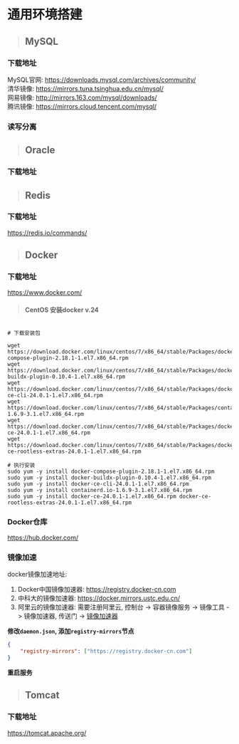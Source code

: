 # 通用环境搭建

> ## **MySQL**

### 下载地址

MySQL官网:  https://downloads.mysql.com/archives/community/  
清华镜像:  https://mirrors.tuna.tsinghua.edu.cn/mysql/  
网易镜像:  http://mirrors.163.com/mysql/downloads/  
腾讯镜像:  https://mirrors.cloud.tencent.com/mysql/  

### 读写分离

> ## **Oracle**

### 下载地址


> ## **Redis**

### 下载地址

https://redis.io/commands/

> ## **Docker**

### 下载地址

https://www.docker.com/

> #### CentOS 安装docker v.24

``` shell

# 下载安装包

wget https://download.docker.com/linux/centos/7/x86_64/stable/Packages/docker-compose-plugin-2.18.1-1.el7.x86_64.rpm
wget https://download.docker.com/linux/centos/7/x86_64/stable/Packages/docker-buildx-plugin-0.10.4-1.el7.x86_64.rpm
wget https://download.docker.com/linux/centos/7/x86_64/stable/Packages/docker-ce-cli-24.0.1-1.el7.x86_64.rpm
wget https://download.docker.com/linux/centos/7/x86_64/stable/Packages/containerd.io-1.6.9-3.1.el7.x86_64.rpm
wget https://download.docker.com/linux/centos/7/x86_64/stable/Packages/docker-ce-24.0.1-1.el7.x86_64.rpm
wget https://download.docker.com/linux/centos/7/x86_64/stable/Packages/docker-ce-rootless-extras-24.0.1-1.el7.x86_64.rpm

# 执行安装
sudo yum -y install docker-compose-plugin-2.18.1-1.el7.x86_64.rpm
sudo yum -y install docker-buildx-plugin-0.10.4-1.el7.x86_64.rpm
sudo yum -y install docker-ce-cli-24.0.1-1.el7.x86_64.rpm
sudo yum -y install containerd.io-1.6.9-3.1.el7.x86_64.rpm
sudo yum -y install docker-ce-24.0.1-1.el7.x86_64.rpm docker-ce-rootless-extras-24.0.1-1.el7.x86_64.rpm
```


### Docker仓库

https://hub.docker.com/

### 镜像加速

docker镜像加速地址:  
1. Docker中国镜像加速器: https://registry.docker-cn.com
2. 中科大的镜像加速器: https://docker.mirrors.ustc.edu.cn/
3. 阿里云的镜像加速器: 需要注册阿里云, 控制台 -> 容器镜像服务 -> 镜像工具 -> 镜像加速器, 传送门 -> [镜像加速器](https://cr.console.aliyun.com/cn-hangzhou/instances/mirrors)


**修改`daemon.json`, 添加`registry-mirrors`节点**
```json
{
    "registry-mirrors": ["https://registry.docker-cn.com"]
}
```
**重启服务**

> ## **Tomcat**

### 下载地址

https://tomcat.apache.org/



